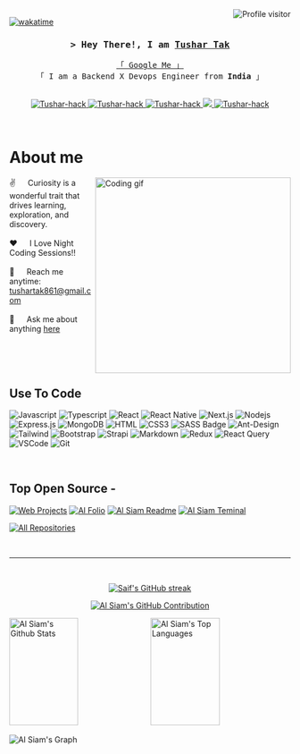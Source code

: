 <!--
<h2 align="center">
  Welcome to Al Siam World!
  <img src="https://media.giphy.com/media/hvRJCLFzcasrR4ia7z/giphy.gif" width="28">
</h2>
-->

<!--
<p align="center">
  <a href="https://github.com/Tushar-hack"><img src="https://readme-typing-svg.herokuapp.com/?lines=Self%20Taught%20Programmer;Front%20End%20Developer;1.5%2B%20years%20of%20coding%20experience;Always%20learning%20new%20things&center=true&width=380&height=45"></a>
</p>

 -->

<a href="https://komarev.com/ghpvc/?username=Tushar-hack">
  <img align="right" src="https://komarev.com/ghpvc/?username=Tushar-hack&label=Visitors&color=0e75b6&style=flat" alt="Profile visitor" />
</a>


[![wakatime](https://wakatime.com/badge/user/eebb3dd8-d9b2-40de-9b88-6fd6cac99dbc.svg)](https://wakatime.com/@eebb3dd8-d9b2-40de-9b88-6fd6cac99dbc)

<!-- Intro  -->
<h3 align="center">
        <samp>&gt; Hey There!, I am
                <b><a target="_blank" href="">Tushar Tak</a></b>
        </samp>
</h3>


<p align="center"> 
  <samp>
    <a href="https://www.google.com/search?q=Tushar+Tak">「 Google Me 」</a>
    <br>
    「 I am a Backend X Devops Engineer from <b>India</b> 」
    <br>
    <br>
  </samp>
</p>

<p align="center">
 <a href="https://Tushar-hack.com" target="blank">
  <img src="https://img.shields.io/badge/Website-DC143C?style=for-the-badge&logo=medium&logoColor=white" alt="Tushar-hack" />
 </a>
 <a href="https://linkedin.com/in/tushar-tak" target="_blank">
  <img src="https://img.shields.io/badge/LinkedIn-0077B5?style=for-the-badge&logo=linkedin&logoColor=white" alt="Tushar-hack"/>
 </a>
 <a href="https://dev.to/tushartak" target="_blank">
  <img src="https://img.shields.io/badge/dev.to-0A0A0A?style=for-the-badge&logo=dev.to&logoColor=white" alt="Tushar-hack" />
 </a>
 <a href="https://twitter.com/TusharTak16" target="_blank">
  <img src="https://img.shields.io/badge/Twitter-1DA1F2?style=for-the-badge&logo=twitter&logoColor=white" />
 </a>
 <a href="https://instagram.com/ig_tushariix" target="_blank">
  <img src="https://img.shields.io/badge/Instagram-fe4164?style=for-the-badge&logo=instagram&logoColor=white" alt="Tushar-hack" />
 </a> 
<!--  <a href="https://facebook.com/Tushar-hack.world" target="_blank">
  <img src="https://img.shields.io/badge/Facebook-20BEFF?&style=for-the-badge&logo=facebook&logoColor=white" alt="Tushar-hack"  />
  </a>  -->
</p>
<br />

<!-- About Section -->
 # About me
 
<p>
 <img align="right" width="350" src="/assets/programmer.gif" alt="Coding gif" />
  
 ✌️ &emsp; Curiosity is a wonderful trait that drives learning, exploration, and discovery.<br/><br/>
 ❤️ &emsp; I Love Night Coding Sessions!!<br/><br/>
 📧 &emsp; Reach me anytime: tushartak861@gmail.com<br/><br/>
 💬 &emsp; Ask me about anything [here](https://github.com/Tushar-hack/Tushar-hack/issues)

</p>

<br/>
<br/>
<br/>

## Use To Code

![Javascript](https://img.shields.io/badge/Javascript-F0DB4F?style=for-the-badge&labelColor=black&logo=javascript&logoColor=F0DB4F)
![Typescript](https://img.shields.io/badge/Typescript-007acc?style=for-the-badge&labelColor=black&logo=typescript&logoColor=007acc)
![React](https://img.shields.io/badge/-React-61DBFB?style=for-the-badge&labelColor=black&logo=react&logoColor=61DBFB)
![React Native](https://img.shields.io/badge/React_Native-20232A?style=for-the-badge&logo=react&logoColor=61DAFB)
![Next.js](https://img.shields.io/badge/next.js-000000?style=for-the-badge&logo=nextdotjs&logoColor=white)
![Nodejs](https://img.shields.io/badge/Nodejs-3C873A?style=for-the-badge&labelColor=black&logo=node.js&logoColor=3C873A)
![Express.js](https://img.shields.io/badge/Express.js-000000?style=for-the-badge&logo=express&logoColor=white)
![MongoDB](https://img.shields.io/badge/MongoDB-4EA94B?style=for-the-badge&logo=mongodb&logoColor=white)
![HTML](https://img.shields.io/badge/HTML5-E34F26?style=for-the-badge&logo=html5&logoColor=white)
![CSS3](https://img.shields.io/badge/CSS3-1572B6?style=for-the-badge&logo=css3&logoColor=white)
![SASS Badge](https://img.shields.io/badge/Sass-CC6699?style=for-the-badge&logo=sass&logoColor=white)
![Ant-Design](https://img.shields.io/badge/AntDesign-0170FE?style=for-the-badge&logo=antdesign&logoColor=white)
![Tailwind](https://img.shields.io/badge/Tailwind_CSS-092749?style=for-the-badge&logo=tailwindcss&logoColor=06B6D4&labelColor=000000)
![Bootstrap](https://img.shields.io/badge/Bootstrap-563D7C?style=for-the-badge&logo=bootstrap&logoColor=white)
![Strapi](https://img.shields.io/badge/strapi-2E7EEA?style=for-the-badge&logo=strapi&logoColor=white)
![Markdown](https://img.shields.io/badge/Markdown-000000?style=for-the-badge&logo=markdown&logoColor=white)
![Redux](https://img.shields.io/badge/Redux-593D88?style=for-the-badge&logo=redux&logoColor=white)
![React Query](https://img.shields.io/badge/-React_Query-FF4154?style=for-the-badge&logo=react%20query&logoColor=white)
![VSCode](https://img.shields.io/badge/Visual_Studio-0078d7?style=for-the-badge&logo=visual%20studio&logoColor=white)
![Git](https://img.shields.io/badge/Git-F05032?style=for-the-badge&logo=git&logoColor=white)

<br/>

## Top Open Source -
[![Web Projects](https://github-readme-stats.vercel.app/api/pin/?username=Tushar-hack&repo=twitter_dev&border_color=7F3FBF&bg_color=0D1117&title_color=C9D1D9&text_color=8B949E&icon_color=7F3FBF)](https://github.com/Tushar-hack/twitter_dev)
[![Al Folio](https://github-readme-stats.vercel.app/api/pin/?username=Tushar-hack&repo=al-folio&border_color=7F3FBF&bg_color=0D1117&title_color=C9D1D9&text_color=8B949E&icon_color=7F3FBF)](https://github.com/Tushar-hack/al-folio)
[![Al Siam Readme](https://github-readme-stats.vercel.app/api/pin/?username=Tushar-hack&repo=Tushar-hack&border_color=7F3FBF&bg_color=0D1117&title_color=C9D1D9&text_color=8B949E&icon_color=7F3FBF)](https://github.com/Tushar-hack/Tushar-hack)
[![Al Siam Teminal](https://github-readme-stats.vercel.app/api/pin/?username=Tushar-hack&repo=Tushar-hack.github.io&border_color=7F3FBF&bg_color=0D1117&title_color=C9D1D9&text_color=8B949E&icon_color=7F3FBF)](https://github.com/Tushar-hack/Tushar-hack.github.io)

<p align="left">
  <a href="https://github.com/Tushar-hack?tab=repositories" target="_blank"><img alt="All Repositories" title="All Repositories" src="https://img.shields.io/badge/-All%20Repos-2962FF?style=for-the-badge&logo=koding&logoColor=white"/></a>
</p>

<br/>
<hr/>
<br/>

<p align="center">
  <a href="https://github.com/Tushar-hack">
    <img src="https://github-readme-streak-stats.herokuapp.com/?user=Tushar-hack&theme=radical&border=7F3FBF&background=0D1117" alt="Saif's GitHub streak"/>
  </a>
</p>

<p align="center">
  <a href="https://github.com/Tushar-hack">
    <img src="https://github-profile-summary-cards.vercel.app/api/cards/profile-details?username=Tushar-hack&theme=radical" alt="Al Siam's GitHub Contribution"/>
  </a>
</p>

<a> 
    <a href="https://github.com/Tushar-hack"><img alt="Al Siam's Github Stats" src="https://denvercoder1-github-readme-stats.vercel.app/api?username=Tushar-hack&show_icons=true&count_private=true&theme=react&border_color=7F3FBF&bg_color=0D1117&title_color=F85D7F&icon_color=F8D866" height="192px" width="49.5%"/></a>
  <a href="https://github.com/Tushar-hack"><img alt="Al Siam's Top Languages" src="https://denvercoder1-github-readme-stats.vercel.app/api/top-langs/?username=Tushar-hack&langs_count=8&layout=compact&theme=react&border_color=7F3FBF&bg_color=0D1117&title_color=F85D7F&icon_color=F8D866" height="192px" width="49.5%"/></a>
  <br/>
</a>


![Al Siam's Graph](https://github-readme-activity-graph.vercel.app/graph?username=Tushar-hack&custom_title=Al%20Siam's%20GitHub%20Activity%20Graph&bg_color=0D1117&color=7F3FBF&line=7F3FBF&point=7F3FBF&area_color=FFFFFF&title_color=FFFFFF&area=true)
